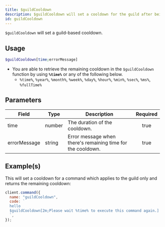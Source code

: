 ```yaml
---
title: $guildCooldown
description: $guildCooldown will set a cooldown for the guild after being used.
id: guildCooldown
---
```


`$guildCooldown` will set a guild-based cooldown.

## Usage

```php
$guildCooldown[time;errorMessage]
```

- You are able to retrieve the remaining cooldown in the `$guildCooldown` function by using **`%time%`** or any of the
  following below.
  - `%time%`, `%year%`, `%month%`, `%week%`, `%day%`, `%hour%`, `%min%`, `%sec%`, `%ms%`, `%fullTime%`

## Parameters

| Field        | Type   | Description                                                 | Required |
| ------------ | ------ | ----------------------------------------------------------- | :------: |
| time         | number | The duration of the cooldown.                               |   true   |
| errorMessage | string | Error message when there's remaining time for the cooldown. |   true   |

## Example(s)

This will set a cooldown for a command which applies to the guild only and returns the remaining cooldown:

```javascript
client.command({
  name: "guildCooldown",
  code: `
  hello
  $guildCooldown[2m;Please wait %time% to execute this command again.]
  `,
});
```
